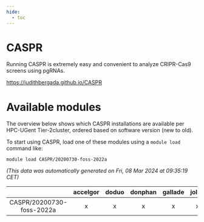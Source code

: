 ```yaml
---
hide:
  - toc
---
```


CASPR
=====


Running CASPR is extremely easy and convenient to analyze CRIPR-Cas9 screens using pgRNAs.

https://judithbergada.github.io/CASPR
# Available modules


The overview below shows which CASPR installations are available per HPC-UGent Tier-2cluster, ordered based on software version (new to old).

To start using CASPR, load one of these modules using a `module load` command like:

```shell
module load CASPR/20200730-foss-2022a
```

*(This data was automatically generated on Fri, 08 Mar 2024 at 09:35:19 CET)*  

| |accelgor|doduo|donphan|gallade|joltik|skitty|
| :---: | :---: | :---: | :---: | :---: | :---: | :---: |
|CASPR/20200730-foss-2022a|x|x|x|x|x|x|
